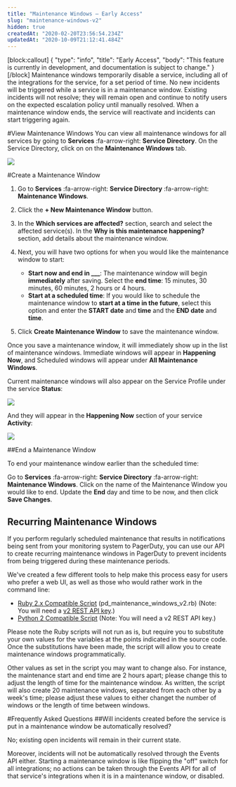 ```yaml
---
title: "Maintenance Windows — Early Access"
slug: "maintenance-windows-v2"
hidden: true
createdAt: "2020-02-20T23:56:54.234Z"
updatedAt: "2020-10-09T21:12:41.484Z"
---
```

[block:callout]
{
  "type": "info",
  "title": "Early Access",
  "body": "This feature is currently in development, and documentation is subject to change."
}
[/block]
Maintenance windows temporarily disable a service, including all of the integrations for the service, for a set period of time. No new incidents will be triggered while a service is in a maintenance window. Existing incidents will not resolve; they will remain open and continue to notify users on the expected escalation policy until manually resolved. When a maintenance window ends, the service will reactivate and incidents can start triggering again.

#View Maintenance Windows
You can view all maintenance windows for all services by going to **Services** :fa-arrow-right: **Service Directory**. On the Service Directory, click on on the **Maintenance Windows** tab.

![](https://files.readme.io/1fba750-maintenance-windows-overview.png)

#Create a Maintenance Window

1. Go to **Services** :fa-arrow-right: **Service Directory** :fa-arrow-right: **Maintenance Windows**.
2. Click the **+ New Maintenance Window** button.
3. In the **Which services are affected?** section, search and select the affected service(s). In the **Why is this maintenance happening?** section, add details about the maintenance window. 
4. Next, you will have two options for when you would like the maintenance window to start:


   * **Start now and end in ___**: The maintenance window will begin **immediately** after saving. Select the **end time**: 15 minutes, 30 minutes, 60 minutes, 2 hours or 4 hours. 
   * **Start at a scheduled time**: If you would like to schedule the maintenance window to **start at a time in the future**, select this option and enter the **START date** and **time** and the **END date** and **time**. 

5. Click **Create Maintenance Window** to save the maintenance window.

Once you save a maintenance window, it will immediately show up in the list of maintenance windows.  Immediate windows will appear in **Happening Now**, and Scheduled windows will appear under **All Maintenance Windows**.

Current maintenance windows will also appear on the Service Profile under the service **Status**:

![](https://files.readme.io/7e7a051-maintenance-windows-service-directory.png)

And they will appear in the **Happening Now** section of your service **Activity**:

![](https://files.readme.io/0c84197-maintenance-windows-example.png)

##End a Maintenance Window

To end your maintenance window earlier than the scheduled time:

Go to **Services** :fa-arrow-right: **Service Directory** :fa-arrow-right: **Maintenance Windows**.
Click on the name of the Maintenance Window you would like to end.
Update the **End** day and time to be now, and then click **Save Changes**.


## Recurring Maintenance Windows
If you perform regularly scheduled maintenance that results in notifications being sent from your monitoring system to PagerDuty, you can use our API to create recurring maintenance windows in PagerDuty to prevent incidents from being triggered during these maintenance periods.

We've created a few different tools to help make this process easy for users who prefer a web UI, as well as those who would rather work in the command line:

* [Ruby 2.x Compatible Script](https://gist.github.com/lfepp/16a670d7a5e21afa5302401c2fe91653) (pd_maintenance_windows_v2.rb) (Note: You will need a [v2 REST API key](https://support.pagerduty.com/docs/generating-api-keys#section-generating-a-general-access-rest-api-key).)
* [Python 2 Compatible Script](https://gist.github.com/lfepp/32afebc59aa4b88a733bcc1b4f7236f9) (Note: You will need a v2 REST API key.)

Please note the Ruby scripts will not run as is, but require you to substitute your own values for the variables at the points indicated in the source code. Once the substitutions have been made, the script will allow you to create maintenance windows programmatically.

Other values as set in the script you may want to change also. For instance, the maintenance start and end time are 2 hours apart; please change this to adjust the length of time for the maintenance window. As written, the script will also create 20 maintenance windows, separated from each other by a week's time; please adjust these values to either changet the number of windows or the length of time between windows.

#Frequently Asked Questions
##Will incidents created before the service is put in a maintenance window be automatically resolved? 

No; existing open incidents will remain in their current state.

Moreover, incidents will not be automatically resolved through the Events API either. Starting a maintenance window is like flipping the "off" switch for all integrations; no actions can be taken through the Events API for all of that service's integrations when it is in a maintenance window, or disabled.
